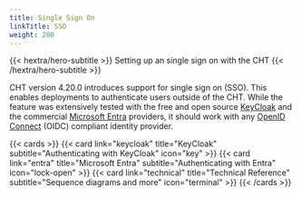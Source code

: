 ```yaml
---
title: Single Sign On
linkTitle: SSO
weight: 200
---
```


{{< hextra/hero-subtitle >}}
  Setting up an single sign on with the CHT
{{< /hextra/hero-subtitle >}}

CHT version 4.20.0 introduces support for single sign on (SSO).  This enables deployments to authenticate users outside of the CHT.  While the feature was extensively tested with the free and open source [KeyCloak](https://www.keycloak.org/) and the commercial [Microsoft Entra](https://learn.microsoft.com/en-us/entra/fundamentals/what-is-entra) providers, it should work with any [OpenID Connect](https://openid.net/) (OIDC) compliant identity provider.

{{< cards >}}
  {{< card link="keycloak" title="KeyCloak" subtitle="Authenticating with KeyCloak" icon="key" >}}
  {{< card link="entra" title="Microsoft Entra" subtitle="Authenticating with Entra" icon="lock-open" >}}
  {{< card link="technical" title="Technical Reference" subtitle="Sequence diagrams and more" icon="terminal" >}}
{{< /cards >}}
